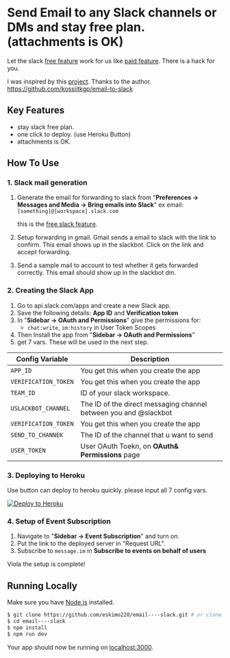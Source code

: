 # Send Email to any Slack channels or DMs and stay free plan. (attachments is OK)

Let the slack [free feature](https://slack.com/help/articles/360056298994-Send-emails-to-your-direct-message-with-Slackbot) work for us like [paid feature](https://slack.com/help/articles/206819278-Send-emails-to-Slack). There is a hack for you.

I was inspired by this [project](https://github.com/kossiitkgp/email-to-slack). Thanks to the author.
https://github.com/kossiitkgp/email-to-slack

## Key Features
* stay slack free plan.
* one click to deploy. (use Heroku Button)
* attachments is OK.

## How To Use
### 1. Slack mail generation
1. Generate the email for forwarding to slack from "**Preferences -> Messages and Media -> Bring emails into Slack**"
   ex email: `[something]@[workspace].slack.com`
   
   this is the [free slack feature](https://slack.com/help/articles/360056298994-Send-emails-to-your-direct-message-with-Slackbot).
2. Setup forwarding in gmail.
   Gmail sends a email to slack with the link to confirm. This email shows up in the slackbot. Click on the link and accept forwarding.
3. Send a sample mail to account to test whether it gets forwarded correctly. This email should show up in the slackbot dm.

### 2. Creating the Slack App

1. Go to api.slack.com/apps and create a new Slack app.
2. Save the following details:
   **App ID** and
   **Verification token**
3. In "**Sidebar -> OAuth and Permissions**" give the permissions for:
   - `chat:write`, `im:history` in User Token Scopes
4. Then Install the app from "**Sidebar -> OAuth and Permissions**"
5. get 7 vars. These will be used in the next step.


| Config Variable      | Description                                                      |
| -------------------- | ---------------------------------------------------------------- |
| `APP_ID`             | You get this when you create the app                             |
| `VERIFICATION_TOKEN` | You get this when you create the app                             |
| `TEAM_ID`            | ID of your slack workspace.                                      |
| `USLACKBOT_CHANNEL`  | The ID of the direct messaging channel between you and @slackbot |
| `VERIFICATION_TOKEN` | You get this when you create the app                             |
| `SEND_TO_CHANNEK`    | The ID of the channel that u want to send                        |
| `USER_TOKEN`         | User OAuth Toekn, on **OAuth& Permissions** page                 |


### 3. Deploying to Heroku
Use button can deploy to heroku quickly. please input all 7 config vars.

[![Deploy to Heroku](https://www.herokucdn.com/deploy/button.png)](https://heroku.com/deploy)

### 4. Setup of Event Subscription

1. Navigate to "**Sidebar -> Event Subscription**" and turn on.
2. Put the link to the deployed server in "Request URL".
3. Subscribe to `message.im` in **Subscribe to events on behalf of users**

Viola the setup is complete!

## Running Locally

Make sure you have [Node.js](http://nodejs.org/) installed.

```sh
$ git clone https://github.com/eskimo220/email----slack.git # or clone your own fork
$ cd email----slack
$ npm install
$ npm run dev
```

Your app should now be running on [localhost:3000](http://localhost:3000/).